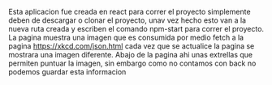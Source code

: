 Esta aplicacion fue creada en react para correr el proyecto simplemente deben de descargar o clonar el proyecto, unav vez hecho esto van 
a la nueva ruta creada y escriben el comando npm-start para correr el proyecto.
La pagina muestra una imagen que es consumida por medio fetch a la pagina https://xkcd.com/json.html
cada vez que se actualice la pagina se mostrara una imagen diferente.
Abajo de la pagina ahi unas extrellas que permiten puntuar la imagen, sin embargo como no contamos con back no podemos guardar esta informacion


